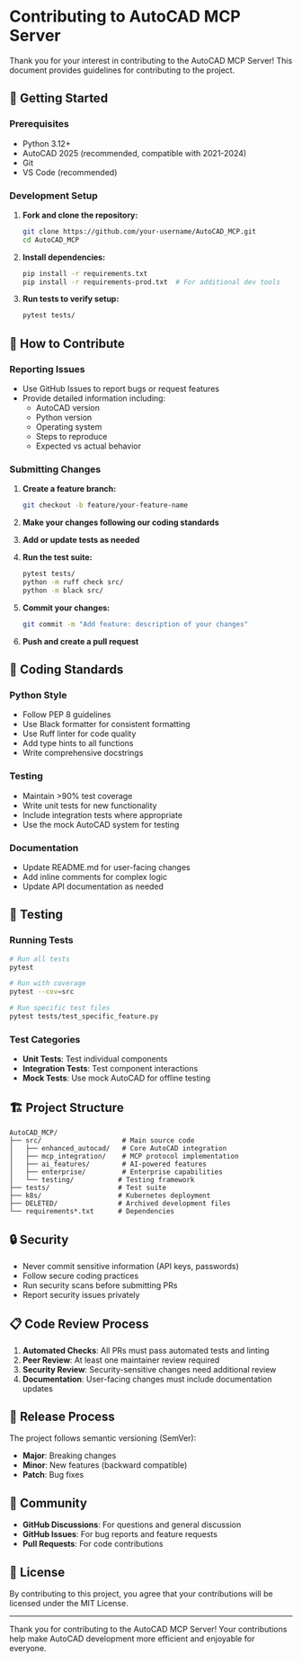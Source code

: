 # Contributing to AutoCAD MCP Server

Thank you for your interest in contributing to the AutoCAD MCP Server! This document provides guidelines for contributing to the project.

## 🚀 Getting Started

### Prerequisites
- Python 3.12+
- AutoCAD 2025 (recommended, compatible with 2021-2024)
- Git
- VS Code (recommended)

### Development Setup
1. **Fork and clone the repository:**
   ```bash
   git clone https://github.com/your-username/AutoCAD_MCP.git
   cd AutoCAD_MCP
   ```

2. **Install dependencies:**
   ```bash
   pip install -r requirements.txt
   pip install -r requirements-prod.txt  # For additional dev tools
   ```

3. **Run tests to verify setup:**
   ```bash
   pytest tests/
   ```

## 🤝 How to Contribute

### Reporting Issues
- Use GitHub Issues to report bugs or request features
- Provide detailed information including:
  - AutoCAD version
  - Python version
  - Operating system
  - Steps to reproduce
  - Expected vs actual behavior

### Submitting Changes
1. **Create a feature branch:**
   ```bash
   git checkout -b feature/your-feature-name
   ```

2. **Make your changes following our coding standards**

3. **Add or update tests as needed**

4. **Run the test suite:**
   ```bash
   pytest tests/
   python -m ruff check src/
   python -m black src/
   ```

5. **Commit your changes:**
   ```bash
   git commit -m "Add feature: description of your changes"
   ```

6. **Push and create a pull request**

## 📝 Coding Standards

### Python Style
- Follow PEP 8 guidelines
- Use Black formatter for consistent formatting
- Use Ruff linter for code quality
- Add type hints to all functions
- Write comprehensive docstrings

### Testing
- Maintain >90% test coverage
- Write unit tests for new functionality
- Include integration tests where appropriate
- Use the mock AutoCAD system for testing

### Documentation
- Update README.md for user-facing changes
- Add inline comments for complex logic
- Update API documentation as needed

## 🧪 Testing

### Running Tests
```bash
# Run all tests
pytest

# Run with coverage
pytest --cov=src

# Run specific test files
pytest tests/test_specific_feature.py
```

### Test Categories
- **Unit Tests**: Test individual components
- **Integration Tests**: Test component interactions
- **Mock Tests**: Use mock AutoCAD for offline testing

## 🏗️ Project Structure

```
AutoCAD_MCP/
├── src/                    # Main source code
│   ├── enhanced_autocad/   # Core AutoCAD integration
│   ├── mcp_integration/    # MCP protocol implementation
│   ├── ai_features/        # AI-powered features
│   ├── enterprise/         # Enterprise capabilities
│   └── testing/           # Testing framework
├── tests/                 # Test suite
├── k8s/                   # Kubernetes deployment
├── DELETED/               # Archived development files
└── requirements*.txt      # Dependencies
```

## 🔒 Security

- Never commit sensitive information (API keys, passwords)
- Follow secure coding practices
- Run security scans before submitting PRs
- Report security issues privately

## 📋 Code Review Process

1. **Automated Checks**: All PRs must pass automated tests and linting
2. **Peer Review**: At least one maintainer review required
3. **Security Review**: Security-sensitive changes need additional review
4. **Documentation**: User-facing changes must include documentation updates

## 🚀 Release Process

The project follows semantic versioning (SemVer):
- **Major**: Breaking changes
- **Minor**: New features (backward compatible)
- **Patch**: Bug fixes

## 💬 Community

- **GitHub Discussions**: For questions and general discussion
- **GitHub Issues**: For bug reports and feature requests
- **Pull Requests**: For code contributions

## 📄 License

By contributing to this project, you agree that your contributions will be licensed under the MIT License.

---

Thank you for contributing to the AutoCAD MCP Server! Your contributions help make AutoCAD development more efficient and enjoyable for everyone.